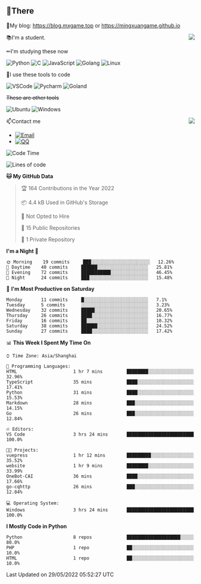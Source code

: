 
## 👏There

📰My blog: https://blog.mxgame.top or https://mingxuangame.github.io

<img align="right" src="https://github-readme-stats.vercel.app/api/top-langs/?username=MingxuanGame"/>


📚I'm a student.

✏I'm studying these now

![Python](https://img.shields.io/badge/-Python-blue?style=flat-square&logo=Python&logoColor=fff)
![C](https://img.shields.io/badge/-C-585858?style=flat-square&logo=C&logoColor=fff)
![JavaScript](https://img.shields.io/badge/-JavaScript-ffca18?style=flat-square&logo=JavaScript&logoColor=fff)
![Golang](https://img.shields.io/badge/-Go-007d9c?style=flat-square&logo=Go&logoColor=fff)
![Linux](https://img.shields.io/badge/-Linux-black?style=flat-square&logo=Linux&logoColor=fff)

🔨I use these tools to code

![VSCode](https://img.shields.io/badge/-VSCode-blue?style=flat-square&logo=visualstudiocode&logoColor=fff)
![Pycharm](https://img.shields.io/badge/-Pycharm-green?style=flat-square&logo=pycharm&logoColor=fff)
![Goland](https://img.shields.io/badge/-Goland-purple?style=flat-square&logo=goland&logoColor=fff)

 ~~These are other tools~~

![Ubuntu](https://img.shields.io/badge/-Ubuntu-orange?style=flat-square&logo=Ubuntu&logoColor=fff)
![Windows](https://img.shields.io/badge/-Windows-blue?style=flat-square&logo=Windows&logoColor=fff)

<img align="right" src="https://github-readme-stats.vercel.app/api?username=MingxuanGame" />


📫Contact me

* [![Email](https://img.shields.io/badge/Email-MingxuanGame@outlook.com-1?style=social&logoColor=fff)](mailto:MingxuanGame@outlook.com)
* [![QQ](https://img.shields.io/badge/QQ-1060148379-1?style=social&logoColor=fff)](tencent://AddContact/?fromId=45&fromSubId=1&subcmd=all&uin=1060148379&website=www.oicqzone.com)

<!--START_SECTION:waka-->
![Code Time](http://img.shields.io/badge/Code%20Time-4%20hrs%2025%20mins-blue)

![Lines of code](https://img.shields.io/badge/From%20Hello%20World%20I%27ve%20Written-27%20Thousand%20lines%20of%20code-blue)

**🐱 My GitHub Data** 

> 🏆 164 Contributions in the Year 2022
 > 
> 📦 4.4 kB Used in GitHub's Storage 
 > 
> 🚫 Not Opted to Hire
 > 
> 📜 15 Public Repositories 
 > 
> 🔑 1 Private Repository 
 > 
**I'm a Night 🦉** 

```text
🌞 Morning    19 commits     ███░░░░░░░░░░░░░░░░░░░░░░   12.26% 
🌆 Daytime    40 commits     ██████░░░░░░░░░░░░░░░░░░░   25.81% 
🌃 Evening    72 commits     ███████████░░░░░░░░░░░░░░   46.45% 
🌙 Night      24 commits     ███░░░░░░░░░░░░░░░░░░░░░░   15.48%

```
📅 **I'm Most Productive on Saturday** 

```text
Monday       11 commits     █░░░░░░░░░░░░░░░░░░░░░░░░   7.1% 
Tuesday      5 commits      ░░░░░░░░░░░░░░░░░░░░░░░░░   3.23% 
Wednesday    32 commits     █████░░░░░░░░░░░░░░░░░░░░   20.65% 
Thursday     26 commits     ████░░░░░░░░░░░░░░░░░░░░░   16.77% 
Friday       16 commits     ██░░░░░░░░░░░░░░░░░░░░░░░   10.32% 
Saturday     38 commits     ██████░░░░░░░░░░░░░░░░░░░   24.52% 
Sunday       27 commits     ████░░░░░░░░░░░░░░░░░░░░░   17.42%

```


📊 **This Week I Spent My Time On** 

```text
⌚︎ Time Zone: Asia/Shanghai

💬 Programming Languages: 
HTML                     1 hr 7 mins         ████████░░░░░░░░░░░░░░░░░   32.96% 
TypeScript               35 mins             ████░░░░░░░░░░░░░░░░░░░░░   17.41% 
Python                   31 mins             ████░░░░░░░░░░░░░░░░░░░░░   15.53% 
Markdown                 28 mins             ███░░░░░░░░░░░░░░░░░░░░░░   14.15% 
Go                       26 mins             ███░░░░░░░░░░░░░░░░░░░░░░   12.84%

🔥 Editors: 
VS Code                  3 hrs 24 mins       █████████████████████████   100.0%

🐱‍💻 Projects: 
vuepress                 1 hr 12 mins        █████████░░░░░░░░░░░░░░░░   35.52% 
website                  1 hr 9 mins         ████████░░░░░░░░░░░░░░░░░   33.99% 
OneBot-CAI               36 mins             ████░░░░░░░░░░░░░░░░░░░░░   17.66% 
go-cqhttp                26 mins             ███░░░░░░░░░░░░░░░░░░░░░░   12.84%

💻 Operating System: 
Windows                  3 hrs 24 mins       █████████████████████████   100.0%

```

**I Mostly Code in Python** 

```text
Python                   8 repos             ████████████████████░░░░░   80.0% 
PHP                      1 repo              ██░░░░░░░░░░░░░░░░░░░░░░░   10.0% 
HTML                     1 repo              ██░░░░░░░░░░░░░░░░░░░░░░░   10.0%

```



 Last Updated on 29/05/2022 05:52:27 UTC
<!--END_SECTION:waka-->
